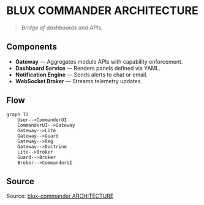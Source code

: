 # BLUX COMMANDER ARCHITECTURE

> *Bridge of dashboards and APIs.*

## Components
- **Gateway** — Aggregates module APIs with capability enforcement.
- **Dashboard Service** — Renders panels defined via YAML.
- **Notification Engine** — Sends alerts to chat or email.
- **WebSocket Broker** — Streams telemetry updates.

## Flow
```mermaid
graph TD
    User-->CommanderUI
    CommanderUI-->Gateway
    Gateway-->Lite
    Gateway-->Guard
    Gateway-->Reg
    Gateway-->Doctrine
    Lite-->Broker
    Guard-->Broker
    Broker-->CommanderUI
```

## Source
Source: [blux-commander ARCHITECTURE](https://github.com/Outer-Void/blux-commander/blob/main/ARCHITECTURE.md)
